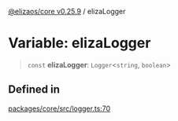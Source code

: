 [@elizaos/core v0.25.9](../index.md) / elizaLogger

# Variable: elizaLogger

> `const` **elizaLogger**: `Logger`\<`string`, `boolean`\>

## Defined in

[packages/core/src/logger.ts:70](https://github.com/Shelpin/aeternalsv2/blob/main/packages/core/src/logger.ts#L70)
